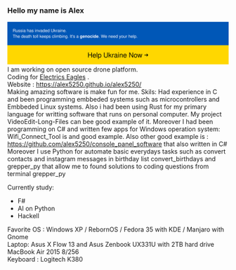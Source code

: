 ### Hello my name is Alex
[![Stand With Ukraine](https://raw.githubusercontent.com/vshymanskyy/StandWithUkraine/main/banner2-direct.svg)](https://stand-with-ukraine.pp.ua)
I am working  on open source drone platform.\
Coding for  [Electrics Eagles](https://www.eeagles.net) . \
Website : https://alex5250.github.io/alex5250/ \
Making amazing software is make fun for me.
Skils:
Had experience in C and been programming embbeded systems such as microcontrollers and Embbeded Linux systems.
Also i had been using Rust for my primary language for writting software that runs on personal computer. My project  VideoEdit-Long-Files can bee good example of it.
Moreover I had been programming on C# and written few apps for Windows operation system: Wifi_Connect_Tool is and good example. Also other good example is : https://github.com/alex5250/console_panel_software that also written in C# 
Moreover I use Python for automate basic everydays tasks such as convert contacts and instagram messages in birthday list convert_birthdays and grepper_py that allow me to found solutions to coding questions from terminal grepper_py



 


Currently study:
- F#
- AI on Python 
- Hackell 




Favorite OS : Windows XP / RebornOS /  Fedora 35 with KDE / Manjaro with Gnome \
Laptop: Asus X Flow 13 and Asus Zenbook UX331U  with 2TB hard drive  MacBook Air 2015 8/256 \
Keyboard : Logitech K380 





